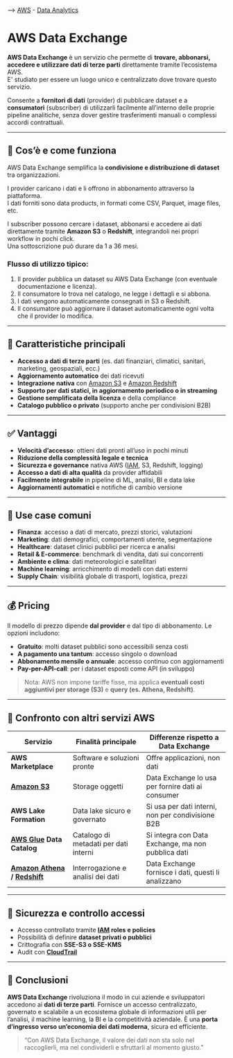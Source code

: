 --> [AWS](/00-Intro/AWS.md)  -  [Data Analytics](/07-IA-ML-Analytics/Intelligenza-artificiale-Machine-Learning-e-Analytics.md)
# AWS Data Exchange

**AWS Data Exchange** è un servizio che permette di **trovare, abbonarsi, accedere e utilizzare dati di terze parti** direttamente tramite l’ecosistema AWS.  
E' studiato per essere un luogo unico e centralizzato dove trovare questo servizio.

Consente a **fornitori di dati** (provider) di pubblicare dataset e a **consumatori** (subscriber) di utilizzarli facilmente all’interno delle proprie pipeline analitiche, senza dover gestire trasferimenti manuali o complessi accordi contrattuali.

---

## 🧩 Cos’è e come funziona

AWS Data Exchange semplifica la **condivisione e distribuzione di dataset** tra organizzazioni. 

I provider caricano i dati e li offrono in abbonamento attraverso la piattaforma.  
I dati forniti sono data products, in formati come CSV, Parquet, image files, etc.

I subscriber possono cercare i dataset, abbonarsi e accedere ai dati direttamente tramite **Amazon S3** o **Redshift**, integrandoli nei propri workflow in pochi click.  
Una sottoscrizione può durare da 1 a 36 mesi.

### Flusso di utilizzo tipico:

1. Il provider pubblica un dataset su AWS Data Exchange (con eventuale documentazione e licenza).  
2. Il consumatore lo trova nel catalogo, ne legge i dettagli e si abbona.  
3. I dati vengono automaticamente consegnati in S3 o Redshift.  
4. Il consumatore può aggiornare il dataset automaticamente ogni volta che il provider lo modifica.

---

## 🌟 Caratteristiche principali

- **Accesso a dati di terze parti** (es. dati finanziari, climatici, sanitari, marketing, geospaziali, ecc.)  
- **Aggiornamento automatico** dei dati ricevuti  
- **Integrazione nativa** con [Amazon S3](/02-Storage-services/Amazon-S3.md) e [Amazon Redshift](/07-IA-ML-Analytics/Analytics/Amazon-Redshift-e-Redshift-Serverless.md)  
- **Supporto per dati statici, in aggiornamento periodico o in streaming**  
- **Gestione semplificata della licenza** e della compliance  
- **Catalogo pubblico o privato** (supporto anche per condivisioni B2B)  

---

## ✅ Vantaggi

- **Velocità d’accesso**: ottieni dati pronti all’uso in pochi minuti  
- **Riduzione della complessità legale e tecnica**  
- **Sicurezza e governance** nativa AWS ([IAM](/09-Sicurezza-Compliance-Governance/Sicurezza/AWS-IAM.md), S3, Redshift, logging)  
- **Accesso a dati di alta qualità** da provider affidabili  
- **Facilmente integrabile** in pipeline di ML, analisi, BI e data lake  
- **Aggiornamenti automatici** e notifiche di cambio versione  

---

## 🚀 Use case comuni

- **Finanza**: accesso a dati di mercato, prezzi storici, valutazioni  
- **Marketing**: dati demografici, comportamenti utente, segmentazione  
- **Healthcare**: dataset clinici pubblici per ricerca e analisi  
- **Retail & E-commerce**: benchmark di vendita, dati sui concorrenti  
- **Ambiente e clima**: dati meteorologici e satellitari  
- **Machine learning**: arricchimento di modelli con dati esterni  
- **Supply Chain**: visibilità globale di trasporti, logistica, prezzi  

---

## 💰 Pricing

Il modello di prezzo dipende **dal provider** e dal tipo di abbonamento. Le opzioni includono:

- **Gratuito**: molti dataset pubblici sono accessibili senza costi  
- **A pagamento una tantum**: accesso singolo o download  
- **Abbonamento mensile o annuale**: accesso continuo con aggiornamenti  
- **Pay-per-API-call**: per i dataset esposti come API (in sviluppo)  

> Nota: AWS non impone tariffe fisse, ma applica **eventuali costi aggiuntivi per storage (S3)** e **query (es. Athena, Redshift)**.

---

## 🔄 Confronto con altri servizi AWS

| Servizio                  | Finalità principale                            | Differenze rispetto a Data Exchange                  |
|---------------------------|--------------------------------------------------|------------------------------------------------------|
| **AWS Marketplace**       | Software e soluzioni pronte                     | Offre applicazioni, non dati                         |
| **[Amazon S3](/02-Storage-services/Amazon-S3.md)**             | Storage oggetti                                 | Data Exchange lo usa per fornire dati ai consumer    |
| **AWS Lake Formation**    | Data lake sicuro e governato                    | Si usa per dati interni, non per condivisione B2B    |
| **[AWS Glue](/07-IA-ML-Analytics/Analytics/AWS-Glue.md) Data Catalog** | Catalogo di metadati per dati interni           | Si integra con Data Exchange, ma non pubblica dati   |
| **[Amazon Athena](/07-IA-ML-Analytics/Analytics/Amazon-Athena.md) / [Redshift](/07-IA-ML-Analytics/Analytics/Amazon-Redshift-e-Redshift-Serverless.md)**     | Interrogazione e analisi dei dati               | Data Exchange fornisce i dati, questi li analizzano  |

---

## 🔐 Sicurezza e controllo accessi

- Accesso controllato tramite **[IAM](/09-Sicurezza-Compliance-Governance/Sicurezza/AWS-IAM.md) roles e policies**  
- Possibilità di definire **dataset privati o pubblici**  
- Crittografia con **SSE-S3 o SSE-KMS**  
- Audit con **[CloudTrail](/08-Auditing-Monitoring-Logging/Amazon-CloudTrail.md)**  

---

## 📌 Conclusioni

**AWS Data Exchange** rivoluziona il modo in cui aziende e sviluppatori accedono ai **dati di terze parti**. Fornisce un accesso centralizzato, governato e scalabile a un ecosistema globale di informazioni utili per l’analisi, il machine learning, la BI e la competitività aziendale. È una **porta d’ingresso verso un’economia dei dati moderna**, sicura ed efficiente.

> “Con AWS Data Exchange, il valore dei dati non sta solo nel raccoglierli, ma nel condividerli e sfruttarli al momento giusto.”
